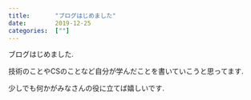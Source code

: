 ```yaml
---
title:       "ブログはじめました"
date:        2019-12-25
categories:  [""]
---
```


ブログはじめました.

技術のことやCSのことなど自分が学んだことを書いていこうと思ってます.

少しでも何かがみなさんの役に立てば嬉しいです.
